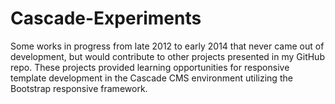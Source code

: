 # Cascade-Experiments
Some works in progress from late 2012 to early 2014 that never came out of development, but would contribute to other projects presented in my GitHub repo. These projects provided learning opportunities for responsive template development in the Cascade CMS environment utilizing the Bootstrap responsive framework.
